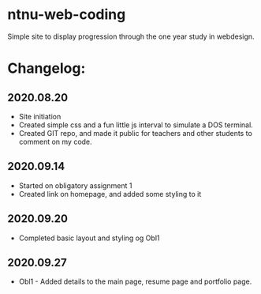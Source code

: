 # ntnu-web-coding #
Simple site to display progression through the one year study in webdesign.

# Changelog: # 
## 2020.08.20 ##
* Site initiation
* Created simple css and a fun little js interval to simulate a DOS terminal.
* Created GIT repo, and made it public for teachers and other students to comment on my code.

## 2020.09.14 ##
* Started on obligatory assignment 1
* Created link on homepage, and added some styling to it

## 2020.09.20 ##
* Completed basic layout and styling og Obl1

## 2020.09.27 ##
* Obl1 - Added details to the main page, resume page and portfolio page.